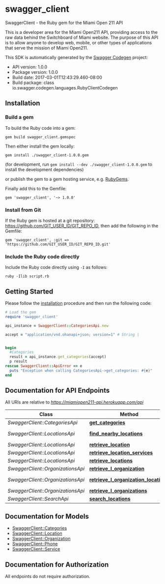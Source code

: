 # swagger_client

SwaggerClient - the Ruby gem for the Miami Open 211 API

This is a developer area for the Miami Open211 API, providing access to the raw data behind the Switchboard of Miami website. The purpose of this API is to allow anyone to develop web, mobile, or other types of applications that serve the mission of Miami Open211.

This SDK is automatically generated by the [Swagger Codegen](https://github.com/swagger-api/swagger-codegen) project:

- API version: 1.0.0
- Package version: 1.0.0
- Build date: 2017-03-01T12:43:29.460-08:00
- Build package: class io.swagger.codegen.languages.RubyClientCodegen

## Installation

### Build a gem

To build the Ruby code into a gem:

```shell
gem build swagger_client.gemspec
```

Then either install the gem locally:

```shell
gem install ./swagger_client-1.0.0.gem
```
(for development, run `gem install --dev ./swagger_client-1.0.0.gem` to install the development dependencies)

or publish the gem to a gem hosting service, e.g. [RubyGems](https://rubygems.org/).

Finally add this to the Gemfile:

    gem 'swagger_client', '~> 1.0.0'

### Install from Git

If the Ruby gem is hosted at a git repository: https://github.com/GIT_USER_ID/GIT_REPO_ID, then add the following in the Gemfile:

    gem 'swagger_client', :git => 'https://github.com/GIT_USER_ID/GIT_REPO_ID.git'

### Include the Ruby code directly

Include the Ruby code directly using `-I` as follows:

```shell
ruby -Ilib script.rb
```

## Getting Started

Please follow the [installation](#installation) procedure and then run the following code:
```ruby
# Load the gem
require 'swagger_client'

api_instance = SwaggerClient::CategoriesApi.new

accept = "application/vnd.ohanapi+json; version=1" # String | 


begin
  #Categories
  result = api_instance.get_categories(accept)
  p result
rescue SwaggerClient::ApiError => e
  puts "Exception when calling CategoriesApi->get_categories: #{e}"
end

```

## Documentation for API Endpoints

All URIs are relative to *https://miamiopen211-api.herokuapp.com/api*

Class | Method | HTTP request | Description
------------ | ------------- | ------------- | -------------
*SwaggerClient::CategoriesApi* | [**get_categories**](docs/CategoriesApi.md#get_categories) | **GET** /categories | Categories
*SwaggerClient::LocationsApi* | [**find_nearby_locations**](docs/LocationsApi.md#find_nearby_locations) | **GET** /locations/{location_id}/nearby | Find Nearby Locations
*SwaggerClient::LocationsApi* | [**retrieve_location**](docs/LocationsApi.md#retrieve_location) | **GET** /locations/{location_id} | Location
*SwaggerClient::LocationsApi* | [**retrieve_location_services**](docs/LocationsApi.md#retrieve_location_services) | **GET** /locations/{location_id}/services | Services
*SwaggerClient::LocationsApi* | [**retrieve_locations**](docs/LocationsApi.md#retrieve_locations) | **GET** /locations | Locations
*SwaggerClient::OrganizationsApi* | [**retrieve_l_organization**](docs/OrganizationsApi.md#retrieve_l_organization) | **GET** /organizations/{organization_id} | Organizations
*SwaggerClient::OrganizationsApi* | [**retrieve_l_organization_locations**](docs/OrganizationsApi.md#retrieve_l_organization_locations) | **GET** /organizations/{organization_id}/locations | Organization Locations
*SwaggerClient::OrganizationsApi* | [**retrieve_l_organizations**](docs/OrganizationsApi.md#retrieve_l_organizations) | **GET** /organizations | Organizations
*SwaggerClient::SearchApi* | [**search_locations**](docs/SearchApi.md#search_locations) | **GET** /search | Search


## Documentation for Models

 - [SwaggerClient::Categories](docs/Categories.md)
 - [SwaggerClient::Location](docs/Location.md)
 - [SwaggerClient::Organization](docs/Organization.md)
 - [SwaggerClient::Phone](docs/Phone.md)
 - [SwaggerClient::Service](docs/Service.md)


## Documentation for Authorization

 All endpoints do not require authorization.


